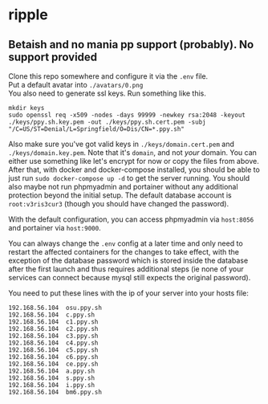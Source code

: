 # ripple

## Betaish and no mania pp support (probably). No support provided

Clone this repo somewhere and configure it via the `.env` file.  
Put a default avatar into `./avatars/0.png`  
You also need to generate ssl keys. Run something like this.  
```
mkdir keys
sudo openssl req -x509 -nodes -days 99999 -newkey rsa:2048 -keyout ./keys/ppy.sh.key.pem -out ./keys/ppy.sh.cert.pem -subj "/C=US/ST=Denial/L=Springfield/O=Dis/CN=*.ppy.sh"
```

Also make sure you've got valid keys in `./keys/domain.cert.pem` and `./keys/domain.key.pem`. Note that it's `domain`, and not *your* domain. You can either use something like let's encrypt for now or copy the files from above. After that, with docker and docker-compose installed, you should be able to just run `sudo docker-compose up -d` to get the server running. You should also maybe not run phpmyadmin and portainer without any additional protection beyond the initial setup. The default database account is `root:v3ris3cur3` (though you should have changed the password).

With the default configuration, you can access phpmyadmin via `host:8056` and portainer via `host:9000`.

You can always change the `.env` config at a later time and only need to restart the affected containers for the changes to take effect, with the exception of the database password which is stored inside the database after the first launch and thus requires additional steps (ie none of your services can connect because mysql still expects the original password).  

You need to put these lines with the ip of your server into your hosts file:
```
192.168.56.104	osu.ppy.sh
192.168.56.104	c.ppy.sh
192.168.56.104	c1.ppy.sh
192.168.56.104	c2.ppy.sh
192.168.56.104	c3.ppy.sh
192.168.56.104	c4.ppy.sh
192.168.56.104	c5.ppy.sh
192.168.56.104	c6.ppy.sh
192.168.56.104	ce.ppy.sh
192.168.56.104	a.ppy.sh
192.168.56.104	s.ppy.sh
192.168.56.104	i.ppy.sh
192.168.56.104	bm6.ppy.sh
```
